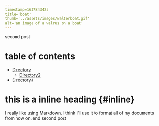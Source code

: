 ```yaml
---
timestamp=1637843423
title='boat'
thumb='../assets/images/walterboat.gif'
alt='an image of a walrus on a boat'
---
```

second post
# table of contents
 
* [Directory](./dir1)
  * [Directory2](/dir2)
* [Directory3](#inline)
 
# this is a inline heading {#inline}

I really like using Markdown.
I think I'll use it to format all of my documents from now on.
end second post
